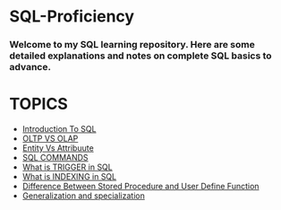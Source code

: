 # SQL-Proficiency
### Welcome to my SQL learning repository. Here are some detailed explanations and notes on complete SQL basics to advance.

# TOPICS 

- [Introduction To SQL](Intro_to_SQL.md)
- [OLTP VS OLAP](https://github.com/Bibek417/SQL-Proficiency/blob/main/OLTP_VS_OLAP.md)
- [Entity Vs Attribuute](https://github.com/Bibek417/SQL-Proficiency/blob/main/ERD.md)
- [SQL COMMANDS](https://github.com/Bibek417/SQL-Proficiency/blob/main/sql_commands.md)
- [What is TRIGGER in SQL](https://github.com/Bibek417/SQL-Proficiency/blob/main/TRIGGER.pdf)
- [What is INDEXING in SQL]()
- [Difference Between Stored Procedure and User Define Function]()
- [Generalization and specialization]()

